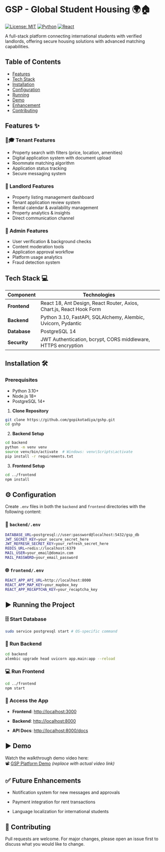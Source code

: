 # GSP - Global Student Housing 🌍🏠
[![License: MIT](https://img.shields.io/badge/License-MIT-blue.svg)](https://opensource.org/licenses/MIT)
[![Python](https://img.shields.io/badge/Python-3.10%2B-blue)](https://python.org)
[![React](https://img.shields.io/badge/React-18%2B-blue)](https://react.dev)

A full-stack platform connecting international students with verified landlords, offering secure housing solutions with advanced matching capabilities.

## Table of Contents
- [Features](#features-)
- [Tech Stack](#tech-stack-)
- [Installation](#installation-)
- [Configuration](#configuration-)
- [Running](#running-)
- [Demo](#demo-)
- [Enhancement](#future-enhancements-)
- [Contributing](#contributing-)

## Features ✨

### 👨🎓 Tenant Features
- Property search with filters (price, location, amenities)
- Digital application system with document upload
- Roommate matching algorithm
- Application status tracking
- Secure messaging system

### 👔 Landlord Features
- Property listing management dashboard
- Tenant application review system
- Rental calendar & availability management
- Property analytics & insights
- Direct communication channel

### 👮 Admin Features
- User verification & background checks
- Content moderation tools
- Application approval workflow
- Platform usage analytics
- Fraud detection system

## Tech Stack 💻

| Component | Technologies |
|--|--|
| **Frontend** | React 18, Ant Design, React Router, Axios, Chart.js, React Hook Form  |
| **Backend** | Python 3.10, FastAPI, SQLAlchemy, Alembic, Uvicorn, Pydantic  |
| **Database** | PostgreSQL 14  |
| **Security** | JWT Authentication, bcrypt, CORS middleware, HTTPS encryption  |

## Installation 🛠️

### Prerequisites
- Python 3.10+
- Node.js 18+
- PostgreSQL 14+

1. **Clone Repository**
```bash
git clone https://github.com/gopikotadiya/gshp.git
cd gshp
```

2. **Backend Setup**
```bash
cd backend
python -m venv venv
source venv/bin/activate  # Windows: venv\Scripts\activate
pip install -r requirements.txt
```

3. **Frontend Setup**
```bash
cd ../frontend
npm install
```

## ⚙️ Configuration

Create `.env` files in both the `backend` and `frontend` directories with the following content:

### 🔐 `backend/.env`

```bash
DATABASE_URL=postgresql://user:password@localhost:5432/gsp_db
JWT_SECRET_KEY=your_secure_secret_here
JWT_REFRESH_SECRET_KEY=your_refresh_secret_here
REDIS_URL=redis://localhost:6379
MAIL_USER=your_email@domain.com
MAIL_PASSWORD=your_email_password
```

### 🌐 `frontend/.env`


```bash 
REACT_APP_API_URL=http://localhost:8000
REACT_APP_MAP_KEY=your_mapbox_key
REACT_APP_RECAPTCHA_KEY=your_recaptcha_key
``` 

## ▶️ Running the Project

### 🗄️ Start Database

```bash
sudo service postgresql start # OS-specific command
```

### 🚀 Run Backend

```bash
cd backend
alembic upgrade head uvicorn app.main:app --reload
``` 


### 💻 Run Frontend

```bash
cd ../frontend
npm start
``` 


### 🔗 Access the App

-   **Frontend**: [http://localhost:3000](http://localhost:3000)
    
-   **Backend**: [http://localhost:8000](http://localhost:8000)
    
-   **API Docs**: [http://localhost:8000/docs](http://localhost:8000/docs)
    


## ▶️ Demo

Watch the walkthrough demo video here:  
📽️ [GSP Platform Demo](https://your-demo-link.com) _(replace with actual video link)_


## ✅ Future Enhancements

-   Notification system for new messages and approvals
    
-   Payment integration for rent transactions
    
-   Language localization for international students


## 🤝 Contributing

Pull requests are welcome. For major changes, please open an issue first to discuss what you would like to change.